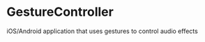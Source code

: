 GestureController
=================

iOS/Android application that uses gestures to control audio effects

